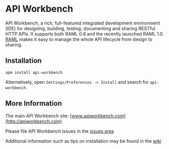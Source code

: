 # API Workbench

API Workbench, a rich, full-featured integrated development environment (IDE) for designing, building, testing, documenting and sharing RESTful HTTP APIs. It supports both RAML 0.8 and the recently launched RAML 1.0. [RAML](http://raml.org) makes it easy to manage the whole API lifecycle from design to sharing.

## Installation

```
apm install api-workbench
```

Alternatively, open `Settings/Preferences -> Install` and search for `api-workbench`.

## More Information

The main API Workbench site: [www.apiworkbench.com](http://apiworkbench.com)

Please file API Workbench issues in the [issues area](https://github.com/mulesoft/api-workbench/issues)

Additional information such as tips on installation may be found in the [wiki](https://github.com/mulesoft/api-workbench/wiki)

